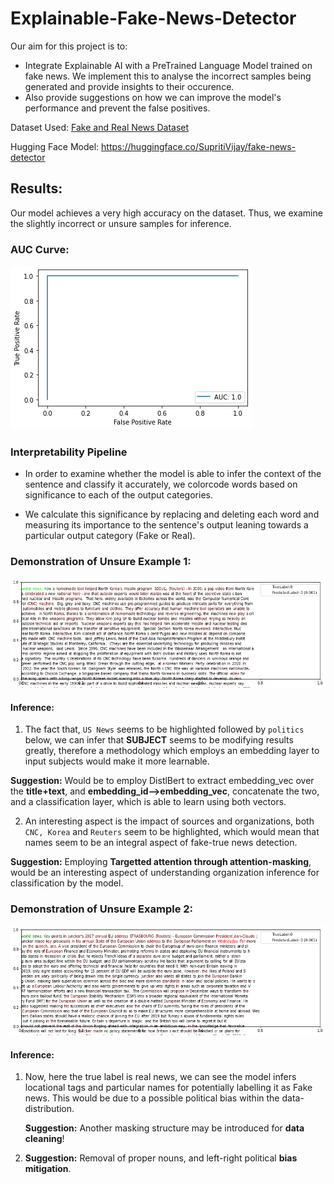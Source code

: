 # Explainable-Fake-News-Detector
Our aim for this project is to:
* Integrate Explainable AI with a PreTrained Language Model trained on fake news. We implement this to analyse the incorrect samples being generated and provide insights to their occurence. 
* Also provide suggestions on how we can improve the model's performance and prevent the false positives.

Dataset Used: [Fake and Real News Dataset](https://www.kaggle.com/clmentbisaillon/fake-and-real-news-dataset)

Hugging Face Model: https://huggingface.co/SupritiVijay/fake-news-detector

## Results:

Our model achieves a very high accuracy on the dataset. Thus, we examine the slightly incorrect or unsure samples for inference.

### AUC Curve: 
![AUC Curve](./images/AUC.png)

### Interpretability Pipeline

* In order to examine whether the model is able to infer the context of the sentence and classify it accurately, we colorcode words based on significance to each of the output categories.

* We calculate this significance by replacing and deleting each word and measuring its importance to the sentence's output leaning towards a particular output category (Fake or Real).

### Demonstration of Unsure Example 1:

![Example 1](./images/1.png)

#### Inference:

1. The fact that, `US News` seems to be highlighted followed by `politics` below, we can infer that **SUBJECT** seems to be modifying results greatly, therefore a methodology which employs an embedding layer to input subjects would make it more learnable. 

  **Suggestion:** Would be to employ DistlBert to extract embedding_vec over the **title+text**, and **embedding_id-->embedding_vec**, concatenate the two, and a classification layer, which is able to learn using both vectors.


2. An interesting aspect is the impact of sources and organizations, both `CNC, Korea` and `Reuters` seem to be highlighted, which would mean that names seem to be an integral aspect of fake-true news detection. 

  **Suggestion:** Employing **Targetted attention through attention-masking**, would be an interesting aspect of understanding organization inference for classification by the model.

### Demonstration of Unsure Example 2:

![Example 2](./images/2.png)

#### Inference:

1. Now, here the true label is real news, we can see the model infers locational tags and particular names for potentially labelling it as Fake news. This would be due to a possible political bias within the data-distribution. 

	**Suggestion:** Another masking structure may be introduced for **data cleaning**!

2. **Suggestion:** Removal of proper nouns, and left-right political **bias mitigation**.